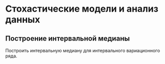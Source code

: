 # Стохастические модели и анализ данных

## Построение интервальной медианы

Построить интервальную медиану для интервального вариационного ряда.
